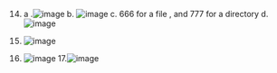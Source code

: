 
14. a .![image](https://github.com/user-attachments/assets/004cca67-b518-41a4-89ff-eee91e0edd35)
    b. ![image](https://github.com/user-attachments/assets/54cf9e16-f9df-4903-ae6e-40f4b67d7666)
    c. 666 for a file , and 777 for a directory
    d.![image](https://github.com/user-attachments/assets/2ec4d564-c1f2-4252-9b68-983bdf36146c)

15.
    ![image](https://github.com/user-attachments/assets/d8a3d0bf-d0bf-460c-b775-03ca2855845d)
16. ![image](https://github.com/user-attachments/assets/c219613d-4b8d-4d50-ad9a-b2db1176ad3b)
17.![image](https://github.com/user-attachments/assets/da0ebe65-2f4d-4357-b536-77c5ffe4a6d7)

